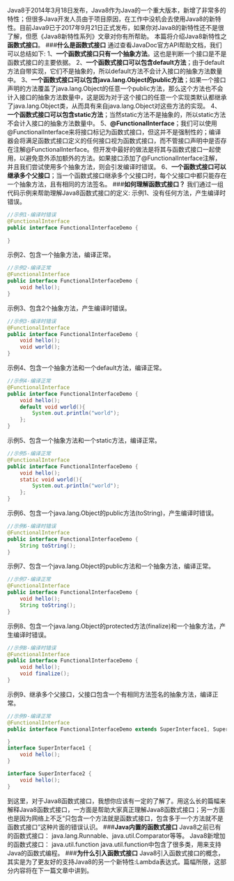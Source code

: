 Java8于2014年3月18日发布，Java8作为Java的一个重大版本，新增了非常多的特性；但很多Java开发人员由于项目原因，在工作中没机会去使用Java8的新特性。目前Java9已于2017年9月21日正式发布，如果你对Java8的新特性还不是很了解，但愿《Java8新特性系列》文章对你有所帮助。
本篇将介绍Java8新特性之**函数式接口**。
###**什么是函数式接口**
通过查看JavaDoc官方API帮助文档，我们可以总结如下:
1、**一个函数式接口只有一个抽象方法**。这也是判断一个接口是不是函数式接口的主要依据。
2、**一个函数式接口可以包含default方法**；由于default方法自带实现，它们不是抽象的，所以default方法不会计入接口的抽象方法数量中。
3、**一个函数式接口可以包含java.lang.Object的public方法**；如果一个接口声明的方法覆盖了java.lang.Object的任意一个public方法，那么这个方法也不会计入接口的抽象方法数量中，这是因为对于这个接口的任意一个实现类默认都继承了java.lang.Object类，从而具有来自java.lang.Object对这些方法的实现。
4、**一个函数式接口可以包含static方法**；当然static方法不是抽象的，所以static方法不会计入接口的抽象方法数量中。
5、**@FunctionalInterface**；我们可以使用@FunctionalInterface来将接口标记为函数式接口，但这并不是强制性的；编译器会将满足函数式接口定义的任何接口视为函数式接口，而不管接口声明中是否存在注解@FunctionalInterface。但开发中最好的做法是将其与函数式接口一起使用，以避免意外添加额外的方法。如果接口添加了@FunctionalInterface注解，并且我们尝试使用多个抽象方法，则会引发编译时错误。
6、**一个函数式接口可以继承多个父接口**；当一个函数式接口继承多个父接口时，每个父接口中都只能存在一个抽象方法，且有相同的方法签名。
###**如何理解函数式接口？**
我们通过一组代码示例来帮助理解Java8函数式接口的定义:
示例1、没有任何方法，产生编译时错误。
```java
//示例1-编译时错误
@FunctionalInterface
public interface FunctionalInterfaceDemo {
    
}
```
示例2、包含一个抽象方法，编译正常。
```java
//示例2-编译正常
@FunctionalInterface
public interface FunctionalInterfaceDemo {
    void hello();
}
```
示例3、包含2个抽象方法，产生编译时错误。
```java
//示例3-编译时错误
@FunctionalInterface
public interface FunctionalInterfaceDemo {
    void hello();
    void world();
}
```
示例4、包含一个抽象方法和一个default方法，编译正常。
```java
//示例4-编译正常
@FunctionalInterface
public interface FunctionalInterfaceDemo {
    void hello();
    default void world(){
        System.out.println("world"); 
    };
}
```
示例5、包含一个抽象方法和一个static方法，编译正常。
```java
//示例5-编译正常
@FunctionalInterface
public interface FunctionalInterfaceDemo {
    void hello();
    static void world(){
        System.out.println("world"); 
    };
}
```
示例6、包含一个java.lang.Object的public方法(toString)，产生编译时错误。
```java
//示例6-编译时错误
@FunctionalInterface
public interface FunctionalInterfaceDemo {
    String toString();
}
```
示例7、包含一个java.lang.Object的public方法和一个抽象方法，编译正常。
```java
//示例7-编译正常
@FunctionalInterface
public interface FunctionalInterfaceDemo {
    void hello();
    String toString();
}
```
示例8、包含一个java.lang.Object的protected方法(finalize)和一个抽象方法，产生编译时错误。
```java
//示例8-编译时错误
@FunctionalInterface
public interface FunctionalInterfaceDemo {
    void hello();
    void finalize();
}
```
示例9、继承多个父接口，父接口包含一个有相同方法签名的抽象方法，编译正常。
```java
//示例9-编译正常
@FunctionalInterface
public interface FunctionalInterfaceDemo extends SuperInterface1, SuperInterface2{

}
interface SuperInterface1 {
    void hello();
}

interface SuperInterface2 {
    void hello();
}
```
到这里，对于Java8函数式接口，我想你应该有一定的了解了。用这么长的篇幅来解释Java8函数式接口，一方面是帮助大家真正理解Java8函数式接口；另一方面也是因为网络上不乏“只包含一个方法就是函数式接口，包含多于一个方法就不是函数式接口”这种片面的错误认识。
###**Java内置的函数式接口**
Java8之前已有的函数式接口：
java.lang.Runnable、java.util.Comparator等等。
Java8新增加的函数式接口：
java.util.function
java.util.function中包含了很多类，用来支持Java的函数式编程。
###**为什么引入函数式接口**
Java8引入函数式接口的概念，其实是为了更友好的支持Java8的另一个新特性:Lambda表达式。篇幅所限，这部分内容将在下一篇文章中讲到。
